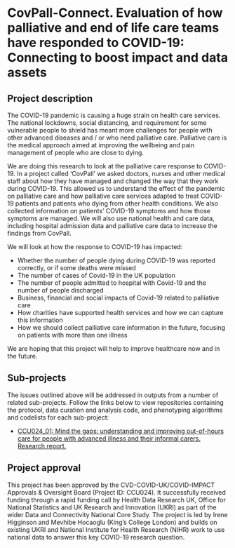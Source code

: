 # CovPall-Connect. Evaluation of how palliative and end of life care teams have responded to COVID-19: Connecting to boost impact and data assets

## Project description

The COVID-19 pandemic is causing a huge strain on health care services. The national lockdowns, social distancing, and requirement for some vulnerable people to shield has meant more challenges for people with other advanced diseases and / or who need palliative care. Palliative care is the medical approach aimed at improving the wellbeing and pain management of people who are close to dying.

We are doing this research to look at the palliative care response to COVID-19. In a project called ‘CovPall’ we asked doctors, nurses and other medical staff about how they have managed and changed the way that they work during COVID-19. This allowed us to understand the effect of the pandemic on palliative care and how palliative care services adapted to treat COVID-19 patients and patients who dying from other health conditions. We also collected information on patients’ COVID-19 symptoms and how those symptoms are managed. We will also use national health and care data, including hospital admission data and palliative care data to increase the findings from CovPall.

We will look at how the response to COVID-19 has impacted:

* Whether the number of people dying during COVID-19 was reported correctly, or if some deaths were missed
* The number of cases of Covid-19 in the UK population
* The number of people admitted to hospital with Covid-19 and the number of people discharged
* Business, financial and social impacts of Covid-19 related to palliative care
* How charities have supported health services and how we can capture this information
* How we should collect palliative care information in the future, focusing on patients with more than one illness

We are hoping that this project will help to improve healthcare now and in the future.

## Sub-projects

The issues outlined above will be addressed in outputs from a number of related sub-projects.  Follow the links below to view repositories containing the protocol, data curation and analysis code, and phenotyping algorithms and codelists for each sub-project:

* [CCU024_01: Mind the gaps: understanding and improving out-of-hours care for people with advanced illness and their informal carers. Research report.](https://github.com/BHFDSC/CCU024_01)

## Project approval

This project has been approved by the CVD-COVID-UK/COVID-IMPACT Approvals & Oversight Board (Project ID: CCU024).  It successfully received funding through a rapid funding call by Health Data Research UK, Office for National Statistics and UK Research and Innovation (UKRI) as part of the wider Data and Connectivity National Core Study.  The project is led by Irene Higginson and Mevhibe Hocaoglu (King’s College London) and builds on existing UKRI and National Institute for Health Research (NIHR) work to use national data to answer this key COVID-19 research question.

